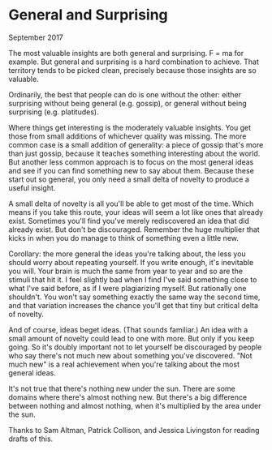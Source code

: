 # General and Surprising

September 2017

The most valuable insights are both general and surprising. F = ma for example. But general and surprising is a hard combination to achieve. That territory tends to be picked clean, precisely because those insights are so valuable.

Ordinarily, the best that people can do is one without the other: either surprising without being general (e.g. gossip), or general without being surprising (e.g. platitudes).

Where things get interesting is the moderately valuable insights. You get those from small additions of whichever quality was missing. The more common case is a small addition of generality: a piece of gossip that's more than just gossip, because it teaches something interesting about the world. But another less common approach is to focus on the most general ideas and see if you can find something new to say about them. Because these start out so general, you only need a small delta of novelty to produce a useful insight.

A small delta of novelty is all you'll be able to get most of the time. Which means if you take this route, your ideas will seem a lot like ones that already exist. Sometimes you'll find you've merely rediscovered an idea that did already exist. But don't be discouraged. Remember the huge multiplier that kicks in when you do manage to think of something even a little new.

Corollary: the more general the ideas you're talking about, the less you should worry about repeating yourself. If you write enough, it's inevitable you will. Your brain is much the same from year to year and so are the stimuli that hit it. I feel slightly bad when I find I've said something close to what I've said before, as if I were plagiarizing myself. But rationally one shouldn't. You won't say something exactly the same way the second time, and that variation increases the chance you'll get that tiny but critical delta of novelty.

And of course, ideas beget ideas. (That sounds familiar.) An idea with a small amount of novelty could lead to one with more. But only if you keep going. So it's doubly important not to let yourself be discouraged by people who say there's not much new about something you've discovered. "Not much new" is a real achievement when you're talking about the most general ideas.

It's not true that there's nothing new under the sun. There are some domains where there's almost nothing new. But there's a big difference between nothing and almost nothing, when it's multiplied by the area under the sun.

Thanks to Sam Altman, Patrick Collison, and Jessica Livingston for reading drafts of this.